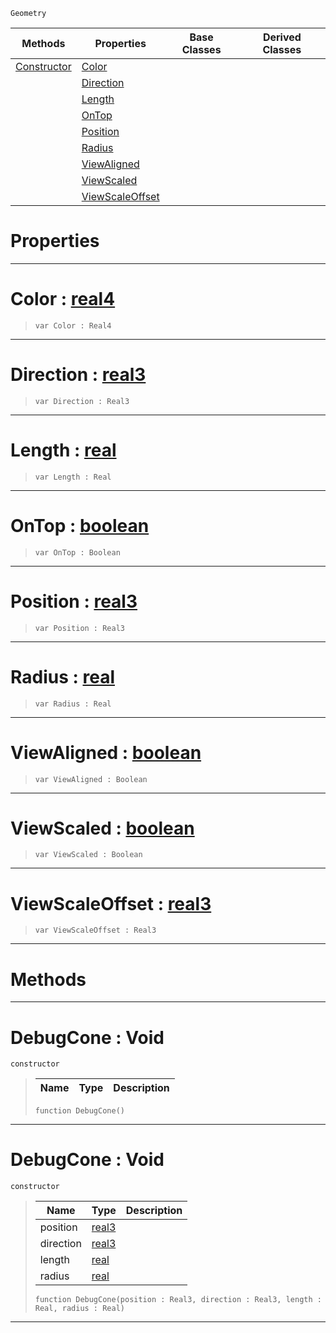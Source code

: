  `Geometry`

|Methods|Properties|Base Classes|Derived Classes|
|---|---|---|---|
|[ Constructor](https://github.com/ZilchEngine/ZilchDocs/blob/master/code_reference/class_reference/debugcone.md#debugcone-void)|[ Color](https://github.com/ZilchEngine/ZilchDocs/blob/master/code_reference/class_reference/debugcone.md#color-zilch-engine-docume)| | |
| |[ Direction](https://github.com/ZilchEngine/ZilchDocs/blob/master/code_reference/class_reference/debugcone.md#direction-zilch-engine-do)| | |
| |[ Length](https://github.com/ZilchEngine/ZilchDocs/blob/master/code_reference/class_reference/debugcone.md#length-zilch-engine-docum)| | |
| |[ OnTop](https://github.com/ZilchEngine/ZilchDocs/blob/master/code_reference/class_reference/debugcone.md#ontop-zilch-engine-docume)| | |
| |[ Position](https://github.com/ZilchEngine/ZilchDocs/blob/master/code_reference/class_reference/debugcone.md#position-zilch-engine-doc)| | |
| |[ Radius](https://github.com/ZilchEngine/ZilchDocs/blob/master/code_reference/class_reference/debugcone.md#radius-zilch-engine-docum)| | |
| |[ ViewAligned](https://github.com/ZilchEngine/ZilchDocs/blob/master/code_reference/class_reference/debugcone.md#viewaligned-zilch-engine)| | |
| |[ ViewScaled](https://github.com/ZilchEngine/ZilchDocs/blob/master/code_reference/class_reference/debugcone.md#viewscaled-zilch-engine-d)| | |
| |[ ViewScaleOffset](https://github.com/ZilchEngine/ZilchDocs/blob/master/code_reference/class_reference/debugcone.md#viewscaleoffset-zilch-eng)| | |


 #  Properties


---  
 #  Color : [real4](https://github.com/ZilchEngine/ZilchDocs/blob/master/code_reference/nada_base_types/real4.md)

> 
> ``` lang=cpp, name=Nada
> var Color : Real4


---  
 #  Direction : [real3](https://github.com/ZilchEngine/ZilchDocs/blob/master/code_reference/nada_base_types/real3.md)

> 
> ``` lang=cpp, name=Nada
> var Direction : Real3


---  
 #  Length : [real](https://github.com/ZilchEngine/ZilchDocs/blob/master/code_reference/nada_base_types/real.md)

> 
> ``` lang=cpp, name=Nada
> var Length : Real


---  
 #  OnTop : [boolean](https://github.com/ZilchEngine/ZilchDocs/blob/master/code_reference/nada_base_types/boolean.md)

> 
> ``` lang=cpp, name=Nada
> var OnTop : Boolean


---  
 #  Position : [real3](https://github.com/ZilchEngine/ZilchDocs/blob/master/code_reference/nada_base_types/real3.md)

> 
> ``` lang=cpp, name=Nada
> var Position : Real3


---  
 #  Radius : [real](https://github.com/ZilchEngine/ZilchDocs/blob/master/code_reference/nada_base_types/real.md)

> 
> ``` lang=cpp, name=Nada
> var Radius : Real


---  
 #  ViewAligned : [boolean](https://github.com/ZilchEngine/ZilchDocs/blob/master/code_reference/nada_base_types/boolean.md)

> 
> ``` lang=cpp, name=Nada
> var ViewAligned : Boolean


---  
 #  ViewScaled : [boolean](https://github.com/ZilchEngine/ZilchDocs/blob/master/code_reference/nada_base_types/boolean.md)

> 
> ``` lang=cpp, name=Nada
> var ViewScaled : Boolean


---  
 #  ViewScaleOffset : [real3](https://github.com/ZilchEngine/ZilchDocs/blob/master/code_reference/nada_base_types/real3.md)

> 
> ``` lang=cpp, name=Nada
> var ViewScaleOffset : Real3


---  
 #  Methods


---  
 #  DebugCone : Void

 `constructor`

> 
> |Name|Type|Description|
> |---|---|---|
> ``` lang=cpp, name=Nada
> function DebugCone()
> ``` 


---  
 #  DebugCone : Void

 `constructor`

> 
> |Name|Type|Description|
> |---|---|---|
> |position|[real3](https://github.com/ZilchEngine/ZilchDocs/blob/master/code_reference/nada_base_types/real3.md)| |
> |direction|[real3](https://github.com/ZilchEngine/ZilchDocs/blob/master/code_reference/nada_base_types/real3.md)| |
> |length|[real](https://github.com/ZilchEngine/ZilchDocs/blob/master/code_reference/nada_base_types/real.md)| |
> |radius|[real](https://github.com/ZilchEngine/ZilchDocs/blob/master/code_reference/nada_base_types/real.md)| |
> ``` lang=cpp, name=Nada
> function DebugCone(position : Real3, direction : Real3, length : Real, radius : Real)
> ``` 


---  
 

 